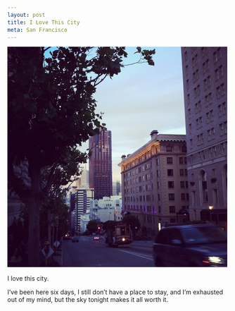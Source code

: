 ```yaml
---
layout: post
title: I Love This City
meta: San Francisco
---
```


![](/images/sf-sky.jpg)

I love this city.

I’ve been here six days, I still don’t have a place to stay, and I’m exhausted out of my mind, but the sky tonight makes it all worth it.
